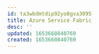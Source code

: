 ```yaml
---
id: ta3wbdmtdip92yo8gva3095
title: Azure Service Fabric
desc: ''
updated: 1653660840769
created: 1653660840769
---
```


